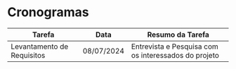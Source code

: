 # Cronogramas

|Tarefa |Data |Resumo da Tarefa |
|--------|--------------|--------------|
| Levantamento de Requisitos | 08/07/2024 | Entrevista e Pesquisa com os interessados do projeto|